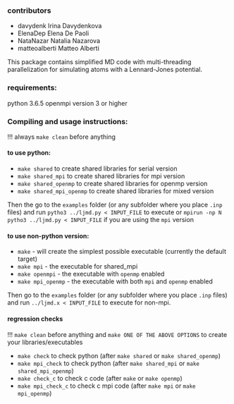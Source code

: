 ### contributors

- davydenk Irina Davydenkova
- ElenaDep Elena De Paoli
- NataNazar Natalia Nazarova
- matteoalberti Matteo Alberti

This package contains simplified MD code with multi-threading
parallelization for simulating atoms with a Lennard-Jones potential.

### requirements:

python 3.6.5
openmpi version 3 or higher

###  Compiling and usage instructions: 

!!! always `make clean` before anything

#### to use python: 

 - `make shared` to create shared libraries for serial version 
 - `make shared_mpi` to create shared libraries for mpi version 
 - `make shared_openmp` to create shared libraries for openmp version 
 - `make shared_mpi_openmp` to create shared libraries for mixed version

 Then the go to the `examples` folder (or any subfolder where you place `.inp` files) and run `pytho3 ../ljmd.py < INPUT_FILE` to execute or `mpirun -np N pytho3 ../ljmd.py < INPUT_FILE` if you are using the `mpi` version

#### to use non-python version:

 - `make` -  will create the simplest possible executable (currently the default target)
 - `make mpi` -  the executable for shared_mpi
 - `make openmpi`  - the executable with `openmp` enabled
 - `make mpi_openmp` -  the executable with both `mpi` and `openmp` enabled

 Then go to the `examples` folder (or any subfolder where you place `.inp` files) and run `../ljmd.x < INPUT_FILE` to execute for non-mpi.


#### regression checks

!!! `make clean` before anything and `make ONE OF THE ABOVE OPTIONS` to create your libraries/executables 

  - `make check` to check python (after `make shared` or `make shared_openmp`)
  - `make mpi_check` to check python (after `make shared_mpi` or `make shared_mpi_openmp`)
  - `make check_c` to check c code (after `make` or `make openmp`)
  - `make mpi_check_c` to check c mpi code (after `make mpi` or `make mpi_openmp`)

 

 
